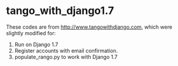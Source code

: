 tango_with_django1.7
====================

These codes are from http://www.tangowithdjango.com, which were slightly modified for:

1. Run on Django 1.7
2. Register accounts with email confirmation.
3. populate_rango.py to work with Django 1.7

